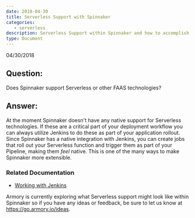 ```yaml
---
date: 2018-04-30
title: Serverless Support with Spinnaker
categories:
   - serverless
description: Serverless Support within Spinnaker and how to accomplish it if needed. Serverless. FAAS. Lambda. Cloud Functions.
type: Document
---
```

04/30/2018

## Question:
Does Spinnaker support Serverless or other FAAS technologies?

## Answer:
At the moment Spinnaker doesn't have any native support for Serverless technologies. If these are a critical part of your deployment workflow you can always utilize Jenkins to do these as part of your application rollout. Since Spinnaker has a native integration with Jenkins, you can create jobs that roll out your Serverless function and trigger them as part of your Pipeline, making them _feel_ native. This is one of the many ways to make Spinnaker more extensible.

### Related Documentation
- [Working with Jenkins](https://docs.armory.io/user-guides/working-with-jenkins/)

Armory is currently exploring what Serverless support might look like within Spinnaker so if you have any ideas or feedback, be sure to let us know at <https://go.armory.io/ideas>.